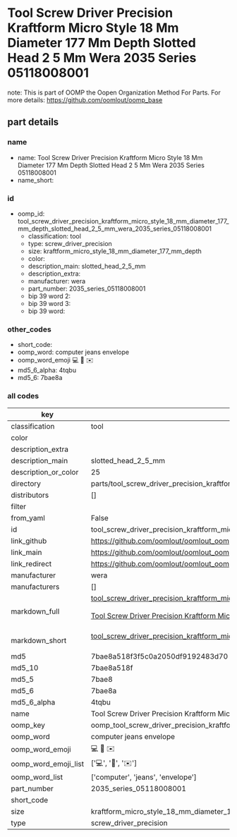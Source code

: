 # Tool Screw Driver Precision Kraftform Micro Style 18 Mm Diameter 177 Mm Depth Slotted Head 2 5 Mm Wera 2035 Series 05118008001  

note: This is part of OOMP the Oopen Organization Method For Parts. For more details: https://github.com/oomlout/oomp_base

##  part details
  







### name
* name: Tool Screw Driver Precision Kraftform Micro Style 18 Mm Diameter 177 Mm Depth Slotted Head 2 5 Mm Wera 2035 Series 05118008001
* name_short: 
### id
* oomp_id: tool_screw_driver_precision_kraftform_micro_style_18_mm_diameter_177_mm_depth_slotted_head_2_5_mm_wera_2035_series_05118008001
  * classification: tool
  * type: screw_driver_precision
  * size: kraftform_micro_style_18_mm_diameter_177_mm_depth
  * color: 
  * description_main: slotted_head_2_5_mm
  * description_extra: 
  * manufacturer: wera
  * part_number: 2035_series_05118008001
  * bip 39 word 2: 
  * bip 39 word 3: 
  * bip 39 word: 

### other_codes
* short_code: 
* oomp_word: computer jeans envelope
* oomp_word_emoji :computer: :jeans: :envelope:
* md5_6_alpha: 4tqbu
* md5_6: 7bae8a









### all codes 
| key | value |  
| --- | --- |  
| classification | tool |  
| color |  |  
| description_extra |  |  
| description_main | slotted_head_2_5_mm |  
| description_or_color | 25 |  
| directory | parts/tool_screw_driver_precision_kraftform_micro_style_18_mm_diameter_177_mm_depth_slotted_head_2_5_mm_wera_2035_series_05118008001 |  
| distributors | [] |  
| filter |  |  
| from_yaml | False |  
| id | tool_screw_driver_precision_kraftform_micro_style_18_mm_diameter_177_mm_depth_slotted_head_2_5_mm_wera_2035_series_05118008001 |  
| link_github | https://github.com/oomlout/oomlout_oomp_version_1_messy/tree/main/parts/tool_screw_driver_precision_kraftform_micro_style_18_mm_diameter_177_mm_depth_slotted_head_2_5_mm_wera_2035_series_05118008001 |  
| link_main | https://github.com/oomlout/oomlout_oomp_version_1_messy/tree/main/parts/tool_screw_driver_precision_kraftform_micro_style_18_mm_diameter_177_mm_depth_slotted_head_2_5_mm_wera_2035_series_05118008001 |  
| link_redirect | https://github.com/oomlout/oomlout_oomp_version_1_messy/tree/main/parts/tool_screw_driver_precision_kraftform_micro_style_18_mm_diameter_177_mm_depth_slotted_head_2_5_mm_wera_2035_series_05118008001 |  
| manufacturer | wera |  
| manufacturers | [] |  
| markdown_full | [tool_screw_driver_precision_kraftform_micro_style_18_mm_diameter_177_mm_depth_slotted_head_2_5_mm_wera_2035_series_05118008001](none)<br>[](none)<br>[Tool Screw Driver Precision Kraftform Micro Style 18 Mm Diameter 177 Mm Depth Slotted Head 2 5 Mm Wera 2035 Series 05118008001](none)<br><br> |  
| markdown_short | [tool_screw_driver_precision_kraftform_micro_style_18_mm_diameter_177_mm_depth_slotted_head_2_5_mm_wera_2035_series_05118008001](none)<br><br> |  
| md5 | 7bae8a518f3f5c0a2050df9192483d70 |  
| md5_10 | 7bae8a518f |  
| md5_5 | 7bae8 |  
| md5_6 | 7bae8a |  
| md5_6_alpha | 4tqbu |  
| name | Tool Screw Driver Precision Kraftform Micro Style 18 Mm Diameter 177 Mm Depth Slotted Head 2 5 Mm Wera 2035 Series 05118008001 |  
| oomp_key | oomp_tool_screw_driver_precision_kraftform_micro_style_18_mm_diameter_177_mm_depth_slotted_head_2_5_mm_wera_2035_series_05118008001 |  
| oomp_word | computer jeans envelope |  
| oomp_word_emoji | :computer: :jeans: :envelope: |  
| oomp_word_emoji_list | [':computer:', ':jeans:', ':envelope:'] |  
| oomp_word_list | ['computer', 'jeans', 'envelope'] |  
| part_number | 2035_series_05118008001 |  
| short_code |  |  
| size | kraftform_micro_style_18_mm_diameter_177_mm_depth |  
| type | screw_driver_precision |  
